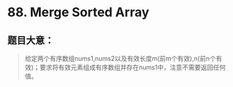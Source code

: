 # 88. Merge Sorted Array

## 题目大意：

> 给定两个有序数组nums1,nums2以及有效长度m(前m个有效),n(前n个有效)；要求将有效元素组成有序数组并存在nums1中，注意不需要返回任何值。
